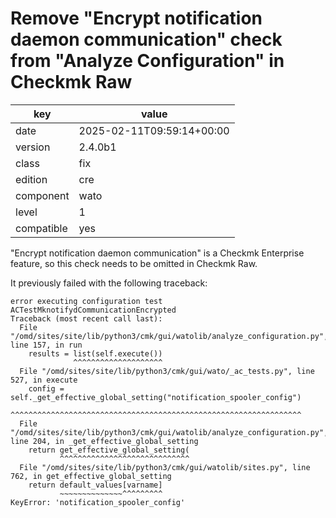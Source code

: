 [//]: # (werk v2)
# Remove "Encrypt notification daemon communication" check from "Analyze Configuration" in Checkmk Raw

key        | value
---------- | ---
date       | 2025-02-11T09:59:14+00:00
version    | 2.4.0b1
class      | fix
edition    | cre
component  | wato
level      | 1
compatible | yes

"Encrypt notification daemon communication" is a Checkmk Enterprise feature,
so this check needs to be omitted in Checkmk Raw.

It previously failed with the following traceback:

```
error executing configuration test ACTestMknotifydCommunicationEncrypted
Traceback (most recent call last):
  File "/omd/sites/site/lib/python3/cmk/gui/watolib/analyze_configuration.py", line 157, in run
    results = list(self.execute())
              ^^^^^^^^^^^^^^^^^^^^
  File "/omd/sites/site/lib/python3/cmk/gui/wato/_ac_tests.py", line 527, in execute
    config = self._get_effective_global_setting("notification_spooler_config")
             ^^^^^^^^^^^^^^^^^^^^^^^^^^^^^^^^^^^^^^^^^^^^^^^^^^^^^^^^^^^^^^^^^
  File "/omd/sites/site/lib/python3/cmk/gui/watolib/analyze_configuration.py", line 204, in _get_effective_global_setting
    return get_effective_global_setting(
           ^^^^^^^^^^^^^^^^^^^^^^^^^^^^^
  File "/omd/sites/site/lib/python3/cmk/gui/watolib/sites.py", line 762, in get_effective_global_setting
    return default_values[varname]
           ~~~~~~~~~~~~~~^^^^^^^^^
KeyError: 'notification_spooler_config'
```
